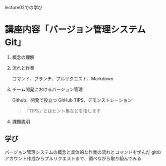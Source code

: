lecture02での学び

# 講座内容「バージョン管理システム Git」
1.  概念の理解

2.  流れと作業

    コマンド、ブランチ、プルリクエスト、Markdown

3. チーム開発におけるバージョン管理

   Github、開発で役立つ GitHub TIPS、デモンストレーション
   > 「TIPS」とはヒント集などを指します

4. 課題説明

## 学び
  バージョン管理システムの概念と具体的な作業の流れとコマンドを学んだ
  gitのアカウント作成からプルリクエストまで、調べながら取り組んでみる
